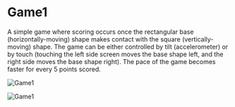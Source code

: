 # Game1
A simple game where scoring occurs once the rectangular base (horizontally-moving) shape makes contact with the square (vertically-moving) shape. The game can be either controlled by tilt (accelerometer) or by touch (touching the left side screen moves the base shape left, and the right side moves the base shape right). The pace of the game becomes faster for every 5 points scored.

![Game1](https://github.com/SenSaa/Game1/blob/master/app/src/main/assets/game1_gif.gif?raw=true "App Gif")

![Game1](https://github.com/SenSaa/Game1/blob/master/app/src/main/assets/game1_gif2.gif?raw=true "App Gif")
